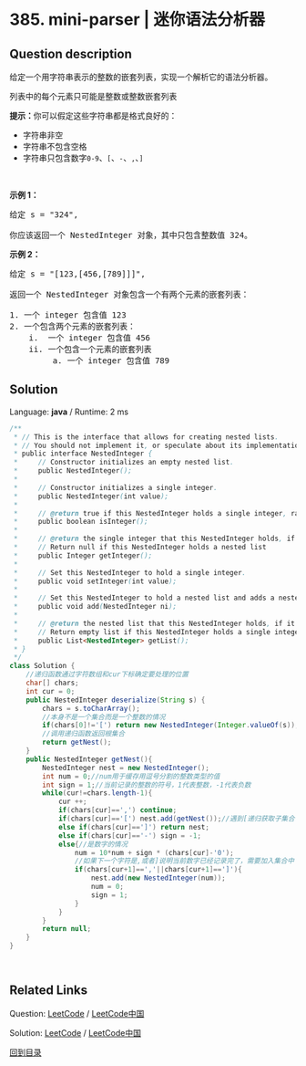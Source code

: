 ﻿# 385. mini-parser | 迷你语法分析器

## Question description

<!--If you want to use the English description, use <p>Given a string s represents the serialization of a nested list, implement a parser to deserialize it and return <em>the deserialized</em> <code>NestedInteger</code>.</p>

<p>Each element is either an integer or a list whose elements may also be integers or other lists.</p>

<p>&nbsp;</p>
<p><strong>Example 1:</strong></p>

<pre>
<strong>Input:</strong> s = &quot;324&quot;
<strong>Output:</strong> 324
<strong>Explanation:</strong> You should return a NestedInteger object which contains a single integer 324.
</pre>

<p><strong>Example 2:</strong></p>

<pre>
<strong>Input:</strong> s = &quot;[123,[456,[789]]]&quot;
<strong>Output:</strong> [123,[456,[789]]]
<strong>Explanation:</strong> Return a NestedInteger object containing a nested list with 2 elements:
1. An integer containing value 123.
2. A nested list containing two elements:
    i.  An integer containing value 456.
    ii. A nested list with one element:
         a. An integer containing value 789
</pre>

<p>&nbsp;</p>
<p><strong>Constraints:</strong></p>

<ul>
	<li><code>1 &lt;= s.length &lt;= 5 * 10<sup>4</sup></code></li>
	<li><code>s</code> consists of digits, square brackets <code>&quot;[]&quot;</code>, negative sign <code>&#39;-&#39;</code>, and commas <code>&#39;,&#39;</code>.</li>
	<li><code>s</code> is the serialization of valid <code>NestedInteger</code>.</li>
	<li>All the values in the input are in the range <code>[-10<sup>6</sup>, 10<sup>6</sup>]</code>.</li>
</ul>
 instead-->
<p>给定一个用字符串表示的整数的嵌套列表，实现一个解析它的语法分析器。</p>

<p>列表中的每个元素只可能是整数或整数嵌套列表</p>

<p><strong>提示：</strong>你可以假定这些字符串都是格式良好的：</p>

<ul>
	<li>字符串非空</li>
	<li>字符串不包含空格</li>
	<li>字符串只包含数字<code>0-9</code>、<code>[</code>、<code>-</code>、<code>,</code>、<code>]</code></li>
</ul>

<p>&nbsp;</p>

<p><strong>示例 1：</strong></p>

<pre>给定 s = &quot;324&quot;,

你应该返回一个 NestedInteger 对象，其中只包含整数值 324。
</pre>

<p><strong>示例 2：</strong></p>

<pre>给定 s = &quot;[123,[456,[789]]]&quot;,

返回一个 NestedInteger 对象包含一个有两个元素的嵌套列表：

1. 一个 integer 包含值 123
2. 一个包含两个元素的嵌套列表：
    i.  一个 integer 包含值 456
    ii. 一个包含一个元素的嵌套列表
         a. 一个 integer 包含值 789
</pre>




## Solution

Language: **java**  /  Runtime: 2 ms

```java
/**
 * // This is the interface that allows for creating nested lists.
 * // You should not implement it, or speculate about its implementation
 * public interface NestedInteger {
 *     // Constructor initializes an empty nested list.
 *     public NestedInteger();
 *
 *     // Constructor initializes a single integer.
 *     public NestedInteger(int value);
 *
 *     // @return true if this NestedInteger holds a single integer, rather than a nested list.
 *     public boolean isInteger();
 *
 *     // @return the single integer that this NestedInteger holds, if it holds a single integer
 *     // Return null if this NestedInteger holds a nested list
 *     public Integer getInteger();
 *
 *     // Set this NestedInteger to hold a single integer.
 *     public void setInteger(int value);
 *
 *     // Set this NestedInteger to hold a nested list and adds a nested integer to it.
 *     public void add(NestedInteger ni);
 *
 *     // @return the nested list that this NestedInteger holds, if it holds a nested list
 *     // Return empty list if this NestedInteger holds a single integer
 *     public List<NestedInteger> getList();
 * }
 */
class Solution {
    //递归函数通过字符数组和cur下标确定要处理的位置
    char[] chars;
    int cur = 0;
    public NestedInteger deserialize(String s) {
        chars = s.toCharArray();
        //本身不是一个集合而是一个整数的情况
        if(chars[0]!='[') return new NestedInteger(Integer.valueOf(s));
        //调用递归函数返回根集合
        return getNest();
    }
    public NestedInteger getNest(){
        NestedInteger nest = new NestedInteger();
        int num = 0;//num用于缓存用逗号分割的整数类型的值
        int sign = 1;//当前记录的整数的符号，1代表整数，-1代表负数
        while(cur!=chars.length-1){
            cur ++;
            if(chars[cur]==',') continue;
            if(chars[cur]=='[') nest.add(getNest());//遇到[递归获取子集合
            else if(chars[cur]==']') return nest;
            else if(chars[cur]=='-') sign = -1;
            else{//是数字的情况
                num = 10*num + sign * (chars[cur]-'0');
                //如果下一个字符是,或者]说明当前数字已经记录完了，需要加入集合中
                if(chars[cur+1]==','||chars[cur+1]==']'){ 
                    nest.add(new NestedInteger(num));
                    num = 0;
                    sign = 1;
                }
            }
        }
        return null;
    }
}




```



## Related Links

Question: [LeetCode](https://leetcode.com/problems/mini-parser/description/)  /  [LeetCode中国](https://leetcode-cn.com/problems/mini-parser/description/)

Solution: [LeetCode](https://leetcode.com/articles/mini-parser/)  /  [LeetCode中国](https://leetcode-cn.com/articles/mini-parser/)

[回到目录](../README.md)
